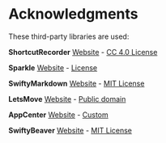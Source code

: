 # Acknowledgments

These third-party libraries are used:

**ShortcutRecorder**
[Website](https://github.com/Kentzo/ShortcutRecorder) - [CC 4.0 License](https://github.com/Kentzo/ShortcutRecorder/blob/master/LICENSE.txt)

**Sparkle**
[Website](https://github.com/sparkle-project/Sparkle) - [License](https://github.com/sparkle-project/Sparkle/blob/master/LICENSE)

**SwiftyMarkdown**
[Website](https://github.com/SimonFairbairn/SwiftyMarkdown) - [MIT License](https://github.com/SimonFairbairn/SwiftyMarkdown/blob/master/LICENSE)

**LetsMove**
[Website](https://github.com/potionfactory/LetsMove) - [Public domain](https://github.com/potionfactory/LetsMove#license)

**AppCenter**
[Website](https://github.com/microsoft/appcenter-sdk-apple) - [Custom](https://github.com/microsoft/appcenter-sdk-apple/blob/develop/LICENSE)

**SwiftyBeaver**
[Website](https://github.com/SwiftyBeaver/SwiftyBeaver) - [MIT License](https://github.com/SwiftyBeaver/SwiftyBeaver/blob/master/LICENSE)
